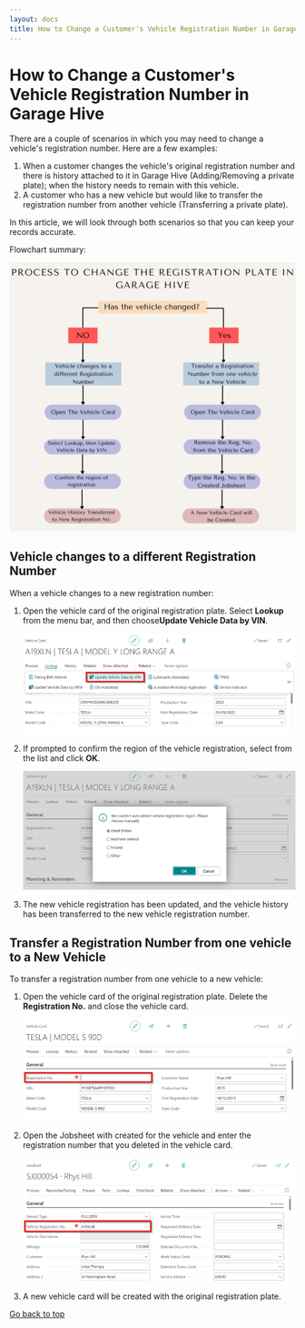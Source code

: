 ```yaml
---
layout: docs
title: How to Change a Customer's Vehicle Registration Number in Garage Hive
---
```


<a name="top"></a>

# How to Change a Customer's Vehicle Registration Number in Garage Hive
There are a couple of scenarios in which you may need to change a vehicle's registration number. Here are a few examples:

1. When a customer changes the vehicle's original registration number and there is history attached to it in Garage Hive (Adding/Removing a private plate); when the history needs to remain with this vehicle. 
2. A customer who has a new vehicle but would like to transfer the registration number from another vehicle (Transferring a private plate). 

In this article, we will look through both scenarios so that you can keep your records accurate.


Flowchart summary:

   ![](media/change-registration-number.png)

## Vehicle changes to a different Registration Number
When a vehicle changes to a new registration number:
1. Open the vehicle card of the original registration plate. Select **Lookup** from the menu bar, and then choose**Update Vehicle Data by VIN**.

   ![](media/change-registration-number1.png)

2. If prompted to confirm the region of the vehicle registration, select from the list and click **OK**.

   ![](media/change-registration-number2.png)

3. The new vehicle registration has been updated, and the vehicle history has been transferred to the new vehicle registration number.

## Transfer a Registration Number from one vehicle to a New Vehicle
To transfer a registration number from one vehicle to a new vehicle:
1. Open the vehicle card of the original registration plate. Delete the **Registration No.** and close the vehicle card.

   ![](media/change-registration-number3.png)

2. Open the Jobsheet with created for the vehicle and enter the registration number that you deleted in the vehicle card.

   ![](media/change-registration-number4.png)

3. A new vehicle card will be created with the original registration plate.


[Go back to top](#top)